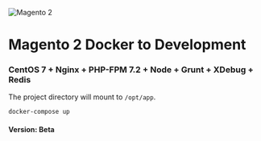 ![Magento 2](https://cdn.rawgit.com/rafaelstz/magento2-snippets-visualstudio/master/images/icon.png)

#  Magento 2 Docker to Development

### CentOS 7 + Nginx + PHP-FPM 7.2 + Node + Grunt + XDebug + Redis

The project directory will mount to ```/opt/app```.

```
docker-compose up
```

#### Version: Beta